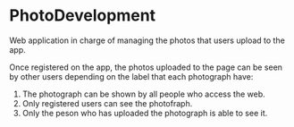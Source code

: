 # PhotoDevelopment
Web application in charge of managing the photos that users upload to the app.

Once registered on the app, the photos uploaded to the page can be seen by other users depending on the label that each photograph have:
1. The photograph can be shown by all people who access the web.
2. Only registered users can see the photofraph.
3. Only the peson who has uploaded the photograph is able to see it.
